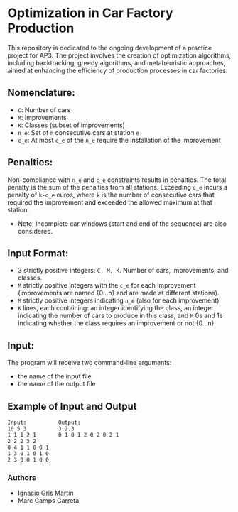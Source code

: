 # Optimization in Car Factory Production

This repository is dedicated to the ongoing development of a practice project for AP3. The project involves the creation of optimization algorithms, including backtracking, greedy algorithms, and metaheuristic approaches, aimed at enhancing the efficiency of production processes in car factories.

## Nomenclature:
- `C`: Number of cars
- `M`: Improvements
- `K`: Classes (subset of improvements)
- `n_e`: Set of `n` consecutive cars at station `e`
- `c_e`: At most `c_e` of the `n_e` require the installation of the improvement

## Penalties:
Non-compliance with `n_e` and `c_e` constraints results in penalties. The total penalty is the sum of the penalties from all stations. Exceeding `c_e` incurs a penalty of `k-c_e` euros, where `k` is the number of consecutive cars that required the improvement and exceeded the allowed maximum at that station.
- Note: Incomplete car windows (start and end of the sequence) are also considered.

## Input Format:
- 3 strictly positive integers: `C, M, K`. Number of cars, improvements, and classes.
- `M` strictly positive integers with the `c_e` for each improvement (improvements are named {0...n} and are made at different stations).
- `M` strictly positive integers indicating `n_e` (also for each improvement)
- `K` lines, each containing: an integer identifying the class, an integer indicating the number of cars to produce in this class, and `M` 0s and 1s indicating whether the class requires an improvement or not {0...n}

## Input:
The program will receive two command-line arguments: 
- the name of the input file
- the name of the output file

## Example of Input and Output
```
Input:          Output:
10 5 3          3 2.3
1 1 1 2 1       0 1 0 1 2 0 2 0 2 1 
2 2 2 3 2
0 4 1 1 0 0 1
1 3 0 1 0 1 0
2 3 0 0 1 0 0

```
### Authors
- Ignacio Gris Martín
- Marc Camps Garreta 
